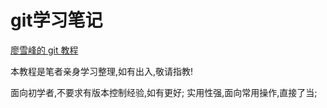 # git学习笔记

[廖雪峰的 git 教程](https://www.liaoxuefeng.com/wiki/0013739516305929606dd18361248578c67b8067c8c017b000)

本教程是笔者亲身学习整理,如有出入,敬请指教!

面向初学者,不要求有版本控制经验,如有更好;
实用性强,面向常用操作,直接了当;